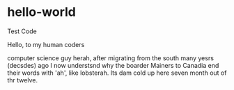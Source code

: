 # hello-world
Test Code

Hello, to my human coders

computer science guy herah, after migrating from the south many yesrs (decsdes) ago I now 
understsnd why the boarder Mainers to Canadia end their words with 'ah', like 
lobsterah. Its dam cold up here seven month out of thr twelve.
